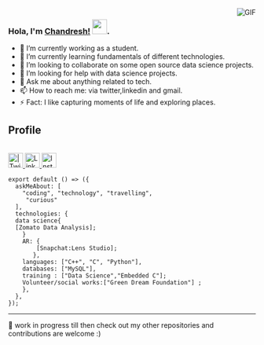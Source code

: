   <img align="right" alt="GIF" src="https://github-readme-stats.vercel.app/api?username=chandresh189&show_icons=true&hide_border=true)" />

### Hola, I'm [Chandresh!]() <img src="https://raw.githubusercontent.com/vatsa287/vatsa287/master/assets/Hi.gif?raw=true" width="30px">. 

<!-- **chandresh189/chandresh189** is a ✨ _special_ ✨ repository because its `README.md` (this file) appears on your GitHub profile. -->

- 🔭 I’m currently working as a student.
- 🌱 I’m currently learning fundamentals of different technologies.
- 👯 I’m looking to collaborate on some open source data science projects.
- 🤔 I’m looking for help with data science projects.
- 💬 Ask me about anything related to tech.
- 📫 How to reach me: via twitter,linkedin and gmail.
- ⚡ Fact: I like capturing moments of life and exploring places.

<!--
<p align="center">
  Visitor count<br>
  <img src="https://profile-counter.glitch.me/chandresh189/count.svg" />
</p>
-->

## Profile
<br/>

<a href="https://twitter.com/chandresh1999?s=20">
<img align="centre" alt=" | Twitter" width="30px" src="https://img.icons8.com/fluent/50/000000/twitter.png" />
</a>
<a href="https://www.linkedin.com/in/chandresh-singh-a01386169">
<img align="centre" alt="LinkdeIN" width="30px" src="https://img.icons8.com/cute-clipart/64/000000/linkedin.png" />
<a href="https://instagram.com/chandresh_189?igshid=7tbso6as7my5">
<img align="centre" alt="Instagram" width="30px" src="https://img.icons8.com/fluent/48/000000/instagram-new.png" />
</a>


```
export default () => ({
  askMeAbout: [
    "coding", "technology", "travelling",
     "curious"
  ],
  technologies: {
  data science{
  [Zomato Data Analysis];
    }
    AR: {
        [Snapchat:Lens Studio];
       },
    languages: ["C++", "C", "Python"],
    databases: ["MySQL"],
    training : ["Data Science","Embedded C"];
    Volunteer/social works:["Green Dream Foundation"] ;
    }, 
  },
});
```
---

📝 work in progress till then check out my other repositories and contributions are welcome :)
